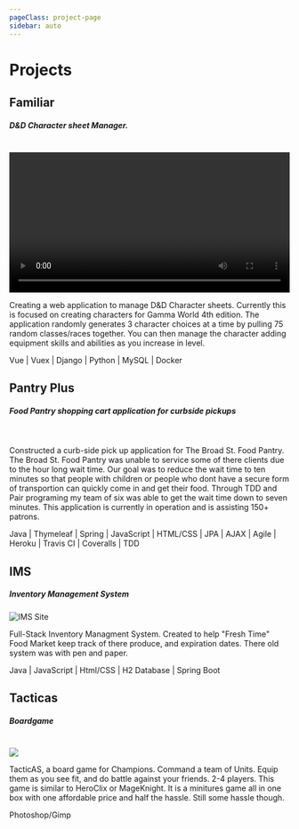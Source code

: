 ```yaml
---
pageClass: project-page
sidebar: auto
---
```


# Projects

## Familiar

##### D&D Character sheet Manager.

<br />
<video class="familiar-vid" width="100%" controls>
  <source src="/vid/familiar.mp4" type="video/mp4">
  Your browser does not support HTML5 video.
</video>
<br />
<p width="100%"> Creating a web application to manage D&D Character sheets. Currently this is focused on creating characters for Gamma World 4th edition. The application randomly generates 3 character choices at a time by pulling 75 random classes/races together. You can then manage the character adding equipment skills and abilities as you increase in level.

Vue | Vuex | Django | Python | MySQL | Docker</p>

## Pantry Plus

##### Food Pantry shopping cart application for curbside pickups

<br />

<ImageCarousel />

<p>Constructed a curb-side pick up application for The Broad St. Food Pantry. The Broad St. Food Pantry was unable to service some of there clients due to the hour long wait time. Our goal was to reduce the wait time to ten minutes so that people with children or people who dont have a secure form of transportion can quickly come in and get their food. Through TDD and Pair programing my team of six was able to get the wait time down to seven minutes. This application is currently in operation and is assisting 150+ patrons.

Java | Thymeleaf | Spring | JavaScript | HTML/CSS | JPA | AJAX | Agile | Heroku | Travis CI | Coveralls | TDD </p>

## IMS

##### Inventory Management System

![IMS Site](/images/IMS.png)

<p>Full-Stack Inventory Managment System. Created to help "Fresh Time" Food Market keep track of there produce, and expiration dates. There old system was with pen and paper.

Java | JavaScript | Html/CSS | H2 Database | Spring Boot </p>

## Tacticas

##### Boardgame

<br />
<div class="board-game">
  <img src="/images/TacticAS.jpg" />
</div>

<p>TacticAS, a board game for Champions. Command a team of Units. Equip them as you see fit, and do battle against your friends. 2-4 players. This game is similar to HeroClix or MageKnight. It is a minitures game all in one box with one affordable price and half the hassle. Still some hassle though.

Photoshop/Gimp</p>
